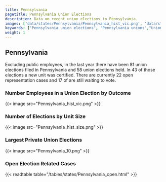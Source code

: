 ```yaml
---
title: Pennsylvania
pagetitle: Pennsylvania Union Elections
description: Data on recent union elections in Pennsylvania.
images: ['data/states/Pennsylvania/Pennsylvania_hist_vic.png', 'data/states/Pennsylvania/Pennsylvania_hist_size.png', 'data/states/Pennsylvania/Pennsylvania_10.png']
keywords: ["Pennsylvania union elections", "Pennsylvania unions","Union elections"]
weight: 1
---
```

##  Pennsylvania

Excluding public employees, in the last year there have been 81 union elections filed in Pennsylvania and 58 union elections held. In 43 of those elections a new unit was certified. There are currently 22 open representation cases and 17 of are still waiting to vote.

### Number Employees in a Union Election by Outcome
{{< image src="Pennsylvania_hist_vic.png" >}}

### Number of Elections by Unit Size
{{< image src="Pennsylvania_hist_size.png" >}}

### Largest Private Union Elections
{{< image src="Pennsylvania_10.png" >}}

### Open Election Related Cases
{{< readtable table="/tables/states/Pennsylvania_open.html" >}}

